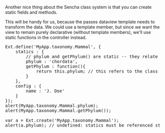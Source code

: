 Another nice thing about the Sencha class system is that you can
create static fields and methods. 

This will be handy for us, because the passes dataview template needs
to transform the data. We could use a template member, but since
we want the view to remain purely declarative (without 
template members), we'll use static functions in the controller instead.

<pre class="runnable">
Ext.define('MyApp.taxonomy.Mammal', {
    statics : {
        // phylum and getPhylum() are static -- they relate to the class as a whole. 
        phylum : 'chordata', 
        getPhylum : function(){
            return this.phylum; // this refers to the class
        }
    },
    config : {
        name : 'J. Doe'
    }
});
alert(MyApp.taxonomy.Mammal.phylum);
alert(MyApp.taxonomy.Mammal.getPhylum());

var a = Ext.create('MyApp.taxonomy.Mammal');
alert(a.phylum); // undefined: statics must be referenced statically
</pre>